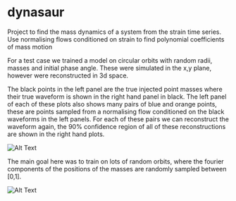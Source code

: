 # dynasaur

Project to find the mass dynamics of a system from the strain time series. 
Use normalising flows conditioned on strain to find polynomial coefficients of mass motion

For a test case we trained a model on circular orbits with random radii, masses and initial phase angle. These were simulated in the x,y plane, however were reconstructed in 3d space.

The black points in the left panel are the true injected point masses where their true waveform is shown in the right hand panel in black.
The left panel of each of these plots also shows many pairs of	blue and orange	points,	these are points sampled from a	normalising flow conditioned on	the black waveforms in	the left panels. For each of these pairs we can	reconstruct the	waveform again,	the 90%	confidence region of all of these reconstructions are shown in	the right hand plots.

![Alt Text](https://media.githubusercontent.com/media/jcbayley/massdynamics/main/figures/animation_circularbinary_2.gif)

The main goal here was to train on lots of random orbits, where the fourier components of the positions of the masses are randomly sampled between [0,1]. 

![Alt Text](https://media.githubusercontent.com/media/jcbayley/massdynamics/main/figures/animation_random_0.gif)
